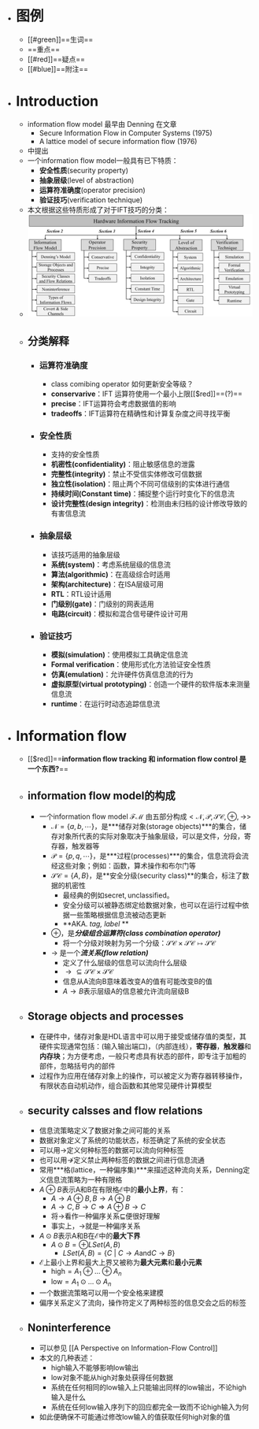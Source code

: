 - # 图例
	- [[#green]]==生词==
	- ==重点==
	- [[#red]]==疑点==
	- [[#blue]]==附注==
- # Introduction
	- information flow model 最早由 Denning 在文章
		- Secure Information Flow in Computer Systems (1975)
		- A lattice model of secure information flow (1976)
	- 中提出
	- 一个information flow model一般具有已下特质：
		- **安全性质**(security property)
		- **抽象层级**(level of abstraction)
		- **运算符准确度**(operator precision)
		- **验证技巧**(verification technique)
	- 本文根据这些特质形成了对于IFT技巧的分类：
	- ![image.png](../assets/image_1664179318483_0.png)
	- ## 分类解释
		- ### 运算符准确度
			- class comibing operator 如何更新安全等级？
			- **conservarive**：IFT 运算符使用一个最小上限[[$red]]==(?)==
			- **precise**：IFT运算符会考虑数据值的影响
			- **tradeoffs**：IFT运算符在精确性和计算复杂度之间寻找平衡
		- ### 安全性质
			- 支持的安全性质
			- **机密性(confidentiality)**：阻止敏感信息的泄露
			- **完整性(integrity)**：禁止不受信实体修改可信数据
			- **独立性(isolation)**：阻止两个不同可信级别的实体进行通信
			- **持续时间(Constant time)**：捕捉整个运行时变化下的信息流
			- **设计完整性(design integrity)**：检测由未归档的设计修改导致的有害信息流
		- ### 抽象层级
			- 该技巧适用的抽象层级
			- **系统(system)**：考虑系统层级的信息流
			- **算法(algorithmic)**：在高级综合时适用
			- **架构(architecture)**：在ISA层级可用
			- **RTL**：RTL设计适用
			- **门级别(gate)**：门级别的网表适用
			- **电路(circuit)**：模拟和混合信号硬件设计可用
		- ### 验证技巧
			- **模拟(simulation)**：使用模拟工具确定信息流
			- **Formal verification**：使用形式化方法验证安全性质
			- **仿真(emulation)**：允许硬件仿真信息流的行为
			- **虚拟原型(virtual prototyping)**：创造一个硬件的软件版本来测量信息流
			- **runtime**：在运行时动态追踪信息流
- # Information flow
	- [[$red]]==**information flow tracking 和 information flow control 是一个东西?**==
	- ## information flow model的构成
		- 一个information flow model $\mathcal{FM}$ 由五部分构成$<\mathcal{N,P,SC,\oplus,\rightarrow}>$
			- $\mathcal{N} = \{a,b,\cdots\}$，是***储存对象(storage objects)***的集合，储存对象所代表的实际对象取决于抽象层级，可以是文件，分段，寄存器，触发器等
			- $\mathcal{P}=\{p,q,\cdots\}$，是***过程(processes)***的集合，信息流将会流经这些对象；例如：函数，算术操作和布尔门等
			- $\mathcal{SC}=\{A,B\}$，是**安全分级(security class)**的集合，标注了数据的机密性
				- 最经典的例如$\mathsf{secret,unclassified}$。
				- 安全分级可以被静态绑定给数据对象，也可以在运行过程中依据一些策略根据信息流被动态更新
				- **AKA. *tag, label* **
			- $\oplus$，是***分级组合运算符(class combination operator)***
				- 将一个分级对映射为另一个分级：$\mathcal{SC\times SC \mapsto SC}$
			- $\rightarrow$ 是一个***流关系(flow relation)***
				- 定义了什么层级的信息可以流向什么层级
				- $\rightarrow \subseteq \mathcal{SC}\times \mathcal{SC}$
				- 信息从A流向B意味着改变A的值有可能改变B的值
				- $A\rightarrow B$表示层级A的信息被允许流向层级B
	- ## Storage objects and processes
		- 在硬件中，储存对象是HDL语言中可以用于接受或储存值的类型，其硬件实现通常包括：(输入输出端口)，（内部连线），**寄存器**，**触发器**和**内存块**；为方便考虑，一般只考虑具有状态的部件，即专注于加粗的部件，忽略括号内的部件
		- 过程作为应用在储存对象上的操作，可以被定义为寄存器转移操作，有限状态自动机动作，组合函数和其他常见硬件计算模型
	- ## security calsses and flow relations
		- 信息流策略定义了数据对象之间可能的关系
		- 数据对象定义了系统的功能状态，标签确定了系统的安全状态
		- 可以用$\rightarrow$定义何种标签的数据可以流向何种标签
		- 也可以用$\nrightarrow$定义禁止两种标签的数据之间进行信息流通
		- 常用***格(lattice，一种偏序集)***来描述这种流向关系，Denning定义信息流策略为一种有限格
		- $A \oplus B$表示A和B在有限格$\mathcal{E}$中的**最小上界**，有：
			- $A \rightarrow A\oplus B, B\rightarrow A\oplus B$
			- $A \rightarrow C, B\rightarrow C \Longrightarrow A\oplus B \rightarrow C$
			- 将$\rightarrow$看作一种偏序关系$\sqsubseteq$便很好理解
			- 事实上，$\rightarrow$就是一种偏序关系
		- $A\odot B$表示A和B在$\mathcal{E}$中的**最大下界**
			- $A\odot B = \oplus LSet(A,B)$
				- $LSet(A,B) = \{C\ |\ C \rightarrow A \mathrm{and} C \rightarrow B\}$
		- $\mathcal{E}$上最小上界和最大上界又被称为**最大元素**和**最小元素**
			- $\mathsf{high} = A_1\oplus \ldots \oplus A_n$
			- $\mathsf{low} = A_1\odot \ldots \odot A_n$
		- 一个数据流策略可以用一个安全格来建模
		- 偏序关系定义了流向，操作符定义了两种标签的信息交会之后的标签
	- ## Noninterference
		- 可以参见 [[A Perspective on Information-Flow Control]]
		- 本文的几种表述：
			- high输入不能够影响low输出
			- low对象不能从high对象处获得任何数据
			- 系统在任何相同的low输入上只能输出同样的low输出，不论high输入是什么
			- 系统在任何low输入序列下的回应都完全一致而不论high输入为何
		- 如此便确保不可能通过修改low输入的值获取任何high对象的值